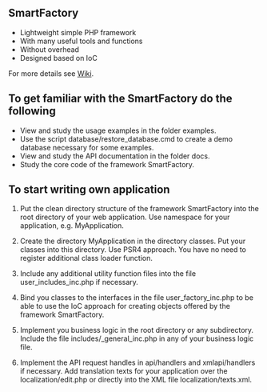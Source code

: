 ## SmartFactory

- Lightweight simple PHP framework
- With many useful tools and functions
- Without overhead
- Designed based on IoC 

For more details see [Wiki](https://github.com/oschildt/SmartFactory/wiki).

## To get familiar with the SmartFactory do the following

- View and study the usage examples in the folder examples.
- Use the script database/restore_database.cmd to create a demo database necessary for some examples.
- View and study the API documentation in the folder docs.
- Study the core code of the framework SmartFactory.

## To start writing own application

1. Put the clean directory structure of the framework SmartFactory into the root directory of your web application.
Use namespace for your application, e.g. MyApplication.

2. Create the directory MyApplication in the directory classes. Put your classes into this directory. Use PSR4 approach. You have no need to register additional class loader function.

3. Include any additional utility function files into the file user_includes_inc.php if necessary. 

4. Bind you classes to the interfaces in the file user_factory_inc.php to be able to use the IoC approach for creating objects offered by the framework SmartFactory.

5. Implement you business logic in the root directory or any subdirectory. Include the file includes/_general_inc.php in any of your business logic file.

7. Implement the API request handles in api/handlers and xmlapi/handlers if necessary.
Add translation texts for your application over the localization/edit.php or directly into the XML file localization/texts.xml.
